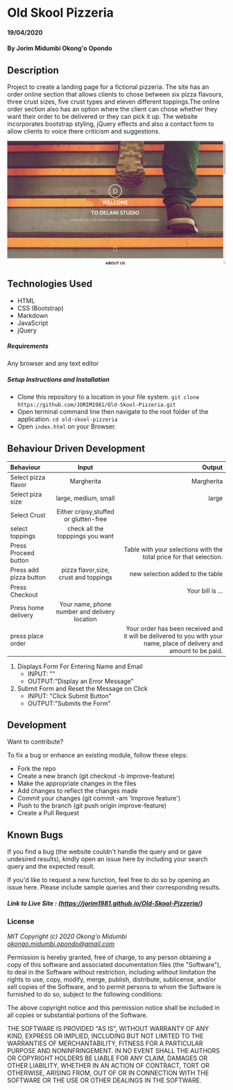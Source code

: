 # Old Skool Pizzeria
#### 19/04/2020
#### By **Jorim Midumbi Okong'o Opondo**
## Description

Project to create a landing page for a fictional pizzeria. The site has an order online section that allows clients to chose between six pizza flavours, three crust sizes, five crust types and eleven different toppings.The online order section also has an option where the client can chose whether they want their order to be delivered or they can pick it up. The website incorporates bootstrap styling, jQuery effects and also a contact form to allow clients to voice there criticism and suggestions. 

![Old-Skool-Pizzeria](https://github.com/JORIM1981/Delani-Studio/blob/master/Screenshot.png)
## Technologies Used

- HTML 
- CSS (Bootstrap)
- Markdown
- JavaScript 
- jQuery 

##### Requirements

Any browser and any text editor

##### Setup Instructions and Installation

- Clone this repository to a location in your file system. `git clone https://github.com/JORIM1981/Old-Skool-Pizzeria.git`
- Open terminal command line then navigate to the root folder of the application. `cd old-skool-pizzeria`
- Open `index.html` on your Browser.


## Behaviour Driven Development

| Behaviour      | Input        | Output       |
| :------------- | :----------: | -----------: |
| Select pizza flavor  |   Margherita |   Margherita   |
| Select piza size  | large, medium, small |  large  |
| Select Crust   |  Either cripsy,stuffed or glutten-free  |     |
| select toppings  |  check all the topppings you want     |     |
| Press Proceed button |     | Table with your selections with the total price for that selection.|
| Press add pizza button | pizza flavor,size, crust and toppings   | new selection added to the table|
| Press Checkout |     | Your bill is ...  |
| Press home delivery | Your name, phone number and delivery location     |  |
| press place order| | Your order has been received and it will be delivered to you with your name, place of delivery and amount to be paid.|
1. Displays Form For Entering Name and Email
   - INPUT: "" 
   - OUTPUT:"Display an Error Message" 
2. Submit Form and Reset the Message on Click
   - INPUT: "Click Submit Button" 
   - OUTPUT:"Submits the Form"

## Development

Want to contribute? 

To fix a bug or enhance an existing module, follow these steps:
- Fork the repo
- Create a new branch (git checkout -b improve-feature)
- Make the appropriate changes in the files
- Add changes to reflect the changes made
- Commit your changes (git commit -am 'Improve feature')
- Push to the branch (git push origin improve-feature)
- Create a Pull Request


## Known Bugs

If you find a bug (the website couldn't handle the query and or gave undesired results), kindly open an issue here by including your search query and the expected result.

If you'd like to request a new function, feel free to do so by opening an issue here. Please include sample queries and their corresponding results.

##### Link to Live Site : (https://jorim1981.github.io/Old-Skool-Pizzeria/)

### License

*MIT Copyright (c) 2020 Okong'o Midumbi okongo.midumbi.opondo@gmail.com*

Permission is hereby granted, free of charge, to any person obtaining a copy of this software and associated documentation files (the "Software"), to deal in the Software without restriction, including without limitation the rights to use, copy, modify, merge, publish, distribute, sublicense, and/or sell copies of the Software, and to permit persons to whom the Software is furnished to do so, subject to the following conditions:

The above copyright notice and this permission notice shall be included in all copies or substantial portions of the Software.

THE SOFTWARE IS PROVIDED "AS IS", WITHOUT WARRANTY OF ANY KIND, EXPRESS OR IMPLIED, INCLUDING BUT NOT LIMITED TO THE WARRANTIES OF MERCHANTABILITY, FITNESS FOR A PARTICULAR PURPOSE AND NONINFRINGEMENT. IN NO EVENT SHALL THE AUTHORS OR COPYRIGHT HOLDERS BE LIABLE FOR ANY CLAIM, DAMAGES OR OTHER LIABILITY, WHETHER IN AN ACTION OF CONTRACT, TORT OR OTHERWISE, ARISING FROM, OUT OF OR IN CONNECTION WITH THE SOFTWARE OR THE USE OR OTHER DEALINGS IN THE SOFTWARE.
